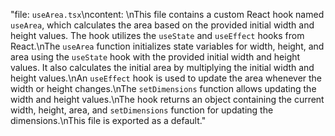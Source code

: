 "file: `useArea.tsx`\ncontent: \nThis file contains a custom React hook named `useArea`, which calculates the area based on the provided initial width and height values. The hook utilizes the `useState` and `useEffect` hooks from React.\nThe `useArea` function initializes state variables for width, height, and area using the `useState` hook with the provided initial width and height values. It also calculates the initial area by multiplying the initial width and height values.\nAn `useEffect` hook is used to update the area whenever the width or height changes.\nThe `setDimensions` function allows updating the width and height values.\nThe hook returns an object containing the current width, height, area, and `setDimensions` function for updating the dimensions.\nThis file is exported as a default."